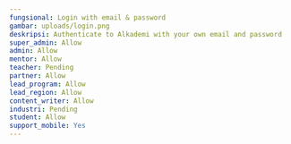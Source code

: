 ```yaml
---
fungsional: Login with email & password
gambar: uploads/login.png
deskripsi: A﻿uthenticate to Alkademi with your own email and password
super_admin: Allow
admin: Allow
mentor: Allow
teacher: Pending
partner: Allow
lead_program: Allow
lead_region: Allow
content_writer: Allow
industri: Pending
student: Allow
support_mobile: Yes
---
```

